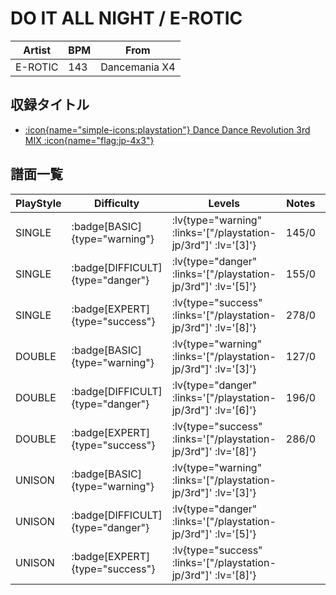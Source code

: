 # DO IT ALL NIGHT / E-ROTIC

|Artist|BPM|From|
|------|---|----|
|E-ROTIC|143|Dancemania X4|

## 収録タイトル

- [ :icon{name="simple-icons:playstation"} Dance Dance Revolution 3rd MIX :icon{name="flag:jp-4x3"} ](/playstation-jp/3rd)

## 譜面一覧

|PlayStyle|Difficulty|Levels|Notes|Movie|
|---------|----------|------|-----|-----|
|SINGLE| :badge[BASIC]{type="warning"} | :lv{type="warning" :links='["/playstation-jp/3rd"]' :lv='[3]'} |145/0||
|SINGLE| :badge[DIFFICULT]{type="danger"} | :lv{type="danger" :links='["/playstation-jp/3rd"]' :lv='[5]'} |155/0||
|SINGLE| :badge[EXPERT]{type="success"} | :lv{type="success" :links='["/playstation-jp/3rd"]' :lv='[8]'} |278/0||
|DOUBLE| :badge[BASIC]{type="warning"} | :lv{type="warning" :links='["/playstation-jp/3rd"]' :lv='[3]'} |127/0||
|DOUBLE| :badge[DIFFICULT]{type="danger"} | :lv{type="danger" :links='["/playstation-jp/3rd"]' :lv='[6]'} |196/0||
|DOUBLE| :badge[EXPERT]{type="success"} | :lv{type="success" :links='["/playstation-jp/3rd"]' :lv='[8]'} |286/0||
|UNISON| :badge[BASIC]{type="warning"} | :lv{type="warning" :links='["/playstation-jp/3rd"]' :lv='[3]'} |||
|UNISON| :badge[DIFFICULT]{type="danger"} | :lv{type="danger" :links='["/playstation-jp/3rd"]' :lv='[5]'} |||
|UNISON| :badge[EXPERT]{type="success"} | :lv{type="success" :links='["/playstation-jp/3rd"]' :lv='[8]'} |||
